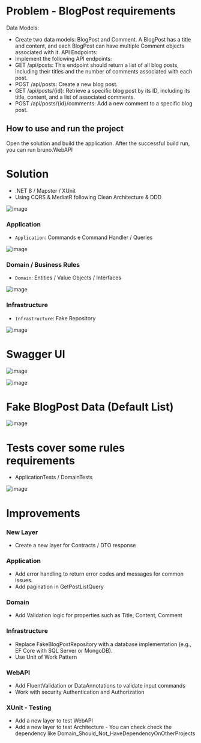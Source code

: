 # Problem - BlogPost requirements
Data Models:
- Create two data models: BlogPost and Comment. A BlogPost has a title and
content, and each BlogPost can have multiple Comment objects associated with
it.
API Endpoints:
- Implement the following API endpoints:
- GET /api/posts: This endpoint should return a list of all blog posts,
including their titles and the number of comments associated with each
post.
- POST /api/posts: Create a new blog post.
- GET /api/posts/{id}: Retrieve a specific blog post by its ID, including its
title, content, and a list of associated comments.
- POST /api/posts/{id}/comments: Add a new comment to a specific blog
post.

## How to use and run the project

Open the solution and build the application. After the successful build run, you can run bruno.WebAPI

# Solution
-	.NET 8 / Mapster / XUnit 
-	Using CQRS & MediatR following Clean Architecture & DDD 

![image](https://github.com/user-attachments/assets/1a9cb896-6c4f-469d-b956-819a478ec19c)

### Application  
- `Application`: Commands e Command Handler / Queries
  
![image](https://github.com/user-attachments/assets/904a7264-e2bd-4f03-8e34-54f3ebc5d9bf)

### Domain / Business Rules 
- `Domain`: Entities / Value Objects / Interfaces
  
![image](https://github.com/user-attachments/assets/cec4c8fa-5854-4e44-a674-74d5774c83e2)

### Infrastructure
- `Infrastructure`: Fake Repository

![image](https://github.com/user-attachments/assets/a4501be9-85b4-4749-9963-0ce9bb921cb9)

# Swagger UI 
![image](https://github.com/user-attachments/assets/bf234ae2-18cf-4152-a2c9-f8d2e6b68766)

![image](https://github.com/user-attachments/assets/467eb733-3fbf-4f6d-b439-a90247378a46)

# Fake BlogPost Data (Default List)
![image](https://github.com/user-attachments/assets/f29e3c0b-6e5c-476c-a89c-d2c138ac9ef5)


# Tests cover some rules requirements 
-	ApplicationTests / DomainTests 

![image](https://github.com/user-attachments/assets/35c99a72-e70d-4fa4-8fb2-e4b4add73555)


# Improvements 
### New Layer
-	Create a new layer for Contracts / DTO response
### Application
-	Add error handling to return error codes and messages for common issues. 
-	Add pagination in GetPostListQuery 
### Domain 
-	Add Validation logic for properties such as Title, Content, Comment
### Infrastructure
-	Replace FakeBlogPostRepository with a database implementation (e.g., EF Core with SQL Server or MongoDB). 
- Use Unit of Work Pattern
### WebAPI 
- Add FluentValidation or DataAnnotations to validate input commands 
- Work with security Authentication and Authorization 
### XUnit - Testing
- Add a new layer to test WebAPI 
- Add a new layer to test Architecture - You can check check the dependency like Domain_Should_Not_HaveDependencyOnOtherProjects
